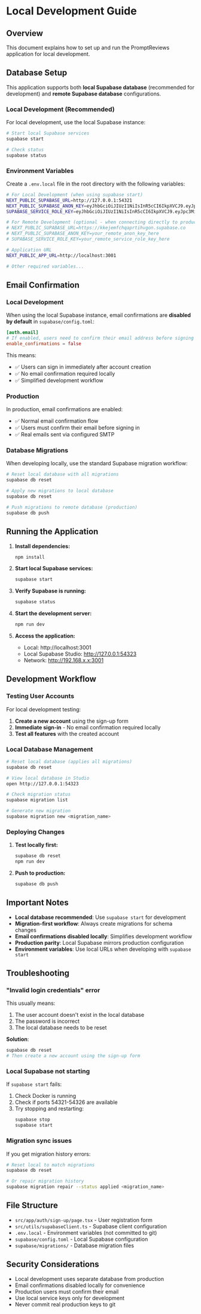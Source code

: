 # Local Development Guide

## Overview

This document explains how to set up and run the PromptReviews application for local development.

## Database Setup

This application supports both **local Supabase database** (recommended for development) and **remote Supabase database** configurations.

### Local Development (Recommended)

For local development, use the local Supabase instance:

```bash
# Start local Supabase services
supabase start

# Check status
supabase status
```

### Environment Variables

Create a `.env.local` file in the root directory with the following variables:

```bash
# For Local Development (when using supabase start)
NEXT_PUBLIC_SUPABASE_URL=http://127.0.0.1:54321
NEXT_PUBLIC_SUPABASE_ANON_KEY=eyJhbGciOiJIUzI1NiIsInR5cCI6IkpXVCJ9.eyJpc3MiOiJzdXBhYmFzZS1kZW1vIiwicm9sZSI6ImFub24iLCJleHAiOjE5ODM4MTI5OTZ9.CRXP1A7WOeoJeXxjNni43kdQwgnWNReilDMblYTn_I0
SUPABASE_SERVICE_ROLE_KEY=eyJhbGciOiJIUzI1NiIsInR5cCI6IkpXVCJ9.eyJpc3MiOiJzdXBhYmFzZS1kZW1vIiwicm9sZSI6InNlcnZpY2Vfcm9sZSIsImV4cCI6MTk4MzgxMjk5Nn0.EGIM96RAZx35lJzdJsyH-qQwv8Hdp7fsn3W0YpN81IU

# For Remote Development (optional - when connecting directly to production)
# NEXT_PUBLIC_SUPABASE_URL=https://kkejemfchqaprtihvgon.supabase.co
# NEXT_PUBLIC_SUPABASE_ANON_KEY=your_remote_anon_key_here
# SUPABASE_SERVICE_ROLE_KEY=your_remote_service_role_key_here

# Application URL
NEXT_PUBLIC_APP_URL=http://localhost:3001

# Other required variables...
```

## Email Confirmation

### Local Development

When using the local Supabase instance, email confirmations are **disabled by default** in `supabase/config.toml`:

```toml
[auth.email]
# If enabled, users need to confirm their email address before signing in.
enable_confirmations = false
```

This means:
- ✅ Users can sign in immediately after account creation
- ✅ No email confirmation required locally
- ✅ Simplified development workflow

### Production

In production, email confirmations are enabled:
- ✅ Normal email confirmation flow
- ✅ Users must confirm their email before signing in
- ✅ Real emails sent via configured SMTP

### Database Migrations

When developing locally, use the standard Supabase migration workflow:

```bash
# Reset local database with all migrations
supabase db reset

# Apply new migrations to local database
supabase db reset

# Push migrations to remote database (production)
supabase db push
```

## Running the Application

1. **Install dependencies:**
   ```bash
   npm install
   ```

2. **Start local Supabase services:**
   ```bash
   supabase start
   ```

3. **Verify Supabase is running:**
   ```bash
   supabase status
   ```

4. **Start the development server:**
   ```bash
   npm run dev
   ```

5. **Access the application:**
   - Local: http://localhost:3001
   - Local Supabase Studio: http://127.0.0.1:54323
   - Network: http://192.168.x.x:3001

## Development Workflow

### Testing User Accounts

For local development testing:

1. **Create a new account** using the sign-up form
2. **Immediate sign-in** - No email confirmation required locally
3. **Test all features** with the created account

### Local Database Management

```bash
# Reset local database (applies all migrations)
supabase db reset

# View local database in Studio
open http://127.0.0.1:54323

# Check migration status
supabase migration list

# Generate new migration
supabase migration new <migration_name>
```

### Deploying Changes

1. **Test locally first:**
   ```bash
   supabase db reset
   npm run dev
   ```

2. **Push to production:**
   ```bash
   supabase db push
   ```

## Important Notes

- **Local database recommended**: Use `supabase start` for development
- **Migration-first workflow**: Always create migrations for schema changes
- **Email confirmations disabled locally**: Simplifies development workflow
- **Production parity**: Local Supabase mirrors production configuration
- **Environment variables**: Use local URLs when developing with `supabase start`

## Troubleshooting

### "Invalid login credentials" error

This usually means:
1. The user account doesn't exist in the local database
2. The password is incorrect
3. The local database needs to be reset

**Solution**: 
```bash
supabase db reset
# Then create a new account using the sign-up form
```

### Local Supabase not starting

If `supabase start` fails:
1. Check Docker is running
2. Check if ports 54321-54326 are available
3. Try stopping and restarting:
   ```bash
   supabase stop
   supabase start
   ```

### Migration sync issues

If you get migration history errors:
```bash
# Reset local to match migrations
supabase db reset

# Or repair migration history
supabase migration repair --status applied <migration_name>
```

## File Structure

- `src/app/auth/sign-up/page.tsx` - User registration form
- `src/utils/supabaseClient.ts` - Supabase client configuration
- `.env.local` - Environment variables (not committed to git)
- `supabase/config.toml` - Local Supabase configuration
- `supabase/migrations/` - Database migration files

## Security Considerations

- Local development uses separate database from production
- Email confirmations disabled locally for convenience
- Production users must confirm their email
- Use local service keys only for development
- Never commit real production keys to git 